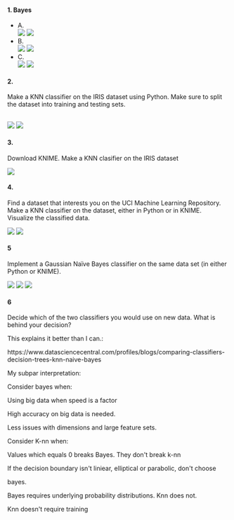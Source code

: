 <h4>1. Bayes</h4>
<ul>
    <li>A.
        <br>
        <img src="resources/screenshots/task_a_function.png"</img>
        <img src="resources/screenshots/task_a_result.png"</img>
    </li>
   <li>B.
        <br>
        <img src="resources/screenshots/task_b_function.png"</img>
        <img src="resources/screenshots/task_b_result.png"</img>
   </li>
   <li>C.
        <br>
        <img src="resources/screenshots/task_c_function.png"</img>
        <img src="resources/screenshots/task_c_result.png"</img>
   </li>
</ul>

<h4>2. </h4>
<p>
Make a KNN classifier on the IRIS dataset using Python. Make sure to split the dataset into training and
testing sets. 
</p>
<br>
<img src="resources/screenshots/knn_function.png">
<img src="resources/screenshots/knn_result_non_edgy.png">

<h4>3.</h4>
<p>Download KNIME. Make a KNN clasifier on the IRIS dataset</p>
<img src="resources/images/knime_knn.png">
<h4>4.</h4
<p>Find a dataset that interests you on the UCI Machine Learning Repository. Make a KNN classifier on the
dataset, either in Python or in KNIME. Visualize the classified data.</p>
<img src="resources/images/letters_confusion_matrix.png">
<img src="resources/images/letters_knn_accuracy.png">
<h4> 5 </h4>
<p>Implement a Gaussian Naïve Bayes classifier on the same data set (in either Python or KNIME).</p>
<img src="resources/images/letters_bayes.png">
<img src="resources/images/letters_naive_bayes_accuracy.png">
<img src="resources/images/letters_naive_bayes_confusion_matrix.png">
<h4> 6 </h4>
<p>Decide which of the two classifiers you would use on new data. What is behind your decision?</p>
<p>This explains it better than I can.: </p>
<p>https://www.datasciencecentral.com/profiles/blogs/comparing-classifiers-decision-trees-knn-naive-bayes</p>
<p></p>
<p>My subpar interpretation:</p>
<p></p>
<p>Consider bayes when:</p>
<p>Using big data when speed is a factor</p>
<p>High accuracy on big data is needed.</p>
<p>Less issues with dimensions and large feature sets.</p>
<p></p>
<p>Consider K-nn when:</p>
<p>Values which equals 0 breaks Bayes. They don't break k-nn</p>
<p>If the decision boundary isn't liniear, elliptical or parabolic, don't choose </p>bayes.
<p>Bayes requires underlying probability distributions. Knn does not.</p>
<p>Knn doesn't require training</p>